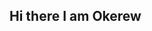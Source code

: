 ## Hi there I am Okerew

<!--
**Okerew/okerew**

- 🔭 I’m currently working on Okrolearn, Okral Code Editor
- 🌱 I’m currently learning C, C++
- 👯 I’m looking to collaborate on some machine learning projects
- 🤔 I’m looking for help with extensions for okral code editor, help with okrolearn would also be nice.
- 💬 Ask me about ...
- 📫 How to reach me: ...
- 😄 Pronouns: Az/best this is a joke I am male obviously
-->
